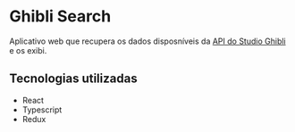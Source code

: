 # Ghibli Search

Aplicativo web que recupera os dados disposníveis da [API do Studio Ghibli](https://ghibliapi.herokuapp.com/) e os exibi.

## Tecnologias utilizadas
- React
- Typescript
- Redux
